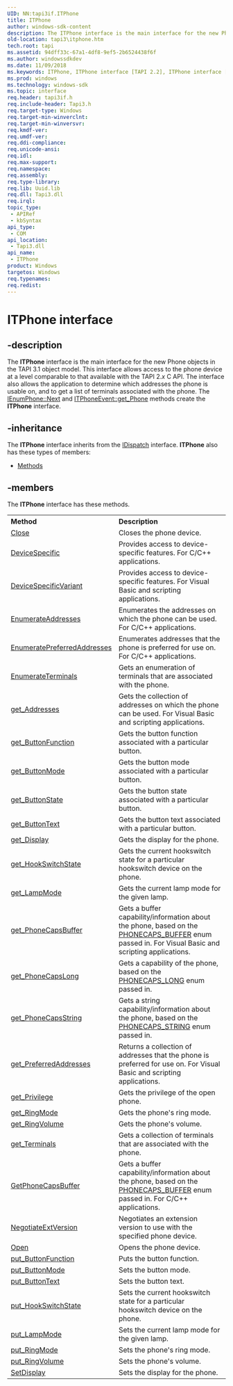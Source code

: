 ```yaml
---
UID: NN:tapi3if.ITPhone
title: ITPhone
author: windows-sdk-content
description: The ITPhone interface is the main interface for the new Phone objects in the TAPI 3.1 object model.
old-location: tapi3\itphone.htm
tech.root: tapi
ms.assetid: 94dff33c-67a1-4df8-9ef5-2b6524438f6f
ms.author: windowssdkdev
ms.date: 11/09/2018
ms.keywords: ITPhone, ITPhone interface [TAPI 2.2], ITPhone interface [TAPI 2.2],described, _tapi3_itphone, tapi3.itphone, tapi3if/ITPhone
ms.prod: windows
ms.technology: windows-sdk
ms.topic: interface
req.header: tapi3if.h
req.include-header: Tapi3.h
req.target-type: Windows
req.target-min-winverclnt: 
req.target-min-winversvr: 
req.kmdf-ver: 
req.umdf-ver: 
req.ddi-compliance: 
req.unicode-ansi: 
req.idl: 
req.max-support: 
req.namespace: 
req.assembly: 
req.type-library: 
req.lib: Uuid.lib
req.dll: Tapi3.dll
req.irql: 
topic_type:
 - APIRef
 - kbSyntax
api_type:
 - COM
api_location:
 - Tapi3.dll
api_name:
 - ITPhone
product: Windows
targetos: Windows
req.typenames: 
req.redist: 
---
```


# ITPhone interface


## -description


The 
<b>ITPhone</b> interface is the main interface for the new Phone objects in the TAPI 3.1 object model. This interface allows access to the phone device at a level comparable to that available with the TAPI 2.<i>x</i> C API. The interface also allows the application to determine which addresses the phone is usable on, and to get a list of terminals associated with the phone. The 
<a href="https://msdn.microsoft.com/7ea1e851-00df-4b32-ba37-c562da983102">IEnumPhone::Next</a> and <a href="https://msdn.microsoft.com/81b61c98-839a-488b-a0da-085f8891197c">ITPhoneEvent::get_Phone</a> methods create the 
<b>ITPhone</b> interface.


## -inheritance

The <b xmlns:loc="http://microsoft.com/wdcml/l10n">ITPhone</b> interface inherits from the <a href="https://msdn.microsoft.com/en-us/library/ms221608(v=VS.85).aspx">IDispatch</a> interface. <b>ITPhone</b> also has these types of members:
<ul>
<li><a href="https://docs.microsoft.com/">Methods</a></li>
</ul>

## -members

The <b>ITPhone</b> interface has these methods.
<table class="members" id="memberListMethods">
<tr>
<th align="left" width="37%">Method</th>
<th align="left" width="63%">Description</th>
</tr>
<tr data="declared;">
<td align="left" width="37%">
<a href="https://msdn.microsoft.com/1eae1a14-dd5e-4ba9-8e6e-71e9956cb3e3">Close</a>
</td>
<td align="left" width="63%">
Closes the phone device.

</td>
</tr>
<tr data="declared;">
<td align="left" width="37%">
<a href="https://msdn.microsoft.com/fba4bf7e-8c9d-4d34-ac56-aa47dff6f57c">DeviceSpecific</a>
</td>
<td align="left" width="63%">
Provides access to device-specific features. For C/C++ applications.

</td>
</tr>
<tr data="declared;">
<td align="left" width="37%">
<a href="https://msdn.microsoft.com/828d34e5-efac-4776-85a2-51eb94d68dac">DeviceSpecificVariant</a>
</td>
<td align="left" width="63%">
Provides access to device-specific features. For Visual Basic and scripting applications.

</td>
</tr>
<tr data="declared;">
<td align="left" width="37%">
<a href="https://msdn.microsoft.com/d72f6877-eb89-400e-a1bc-393116a9666f">EnumerateAddresses</a>
</td>
<td align="left" width="63%">
Enumerates the addresses on which the phone can be used. For C/C++ applications.

</td>
</tr>
<tr data="declared;">
<td align="left" width="37%">
<a href="https://msdn.microsoft.com/7bb15dc1-c1f0-4da5-8217-baedb45b70f7">EnumeratePreferredAddresses</a>
</td>
<td align="left" width="63%">
Enumerates addresses that the phone is preferred for use on. For C/C++ applications.

</td>
</tr>
<tr data="declared;">
<td align="left" width="37%">
<a href="https://msdn.microsoft.com/87c756e3-abd0-4dff-b815-ff7dd60902f7">EnumerateTerminals</a>
</td>
<td align="left" width="63%">
Gets an enumeration of terminals that are associated with the phone.

</td>
</tr>
<tr data="declared;">
<td align="left" width="37%">
<a href="https://msdn.microsoft.com/823db8d1-e4e3-4cfb-a864-5ad57a44ebc6">get_Addresses</a>
</td>
<td align="left" width="63%">
Gets the collection of addresses on which the phone can be used. For Visual Basic and scripting applications.

</td>
</tr>
<tr data="declared;">
<td align="left" width="37%">
<a href="https://msdn.microsoft.com/a884c0b4-141a-4f04-8cfb-7ae6b1ec11b3">get_ButtonFunction</a>
</td>
<td align="left" width="63%">
Gets the button function associated with a particular button.

</td>
</tr>
<tr data="declared;">
<td align="left" width="37%">
<a href="https://msdn.microsoft.com/5b3173bf-1c79-4c5d-a2bc-3b3ae4f0ae8a">get_ButtonMode</a>
</td>
<td align="left" width="63%">
Gets the button mode associated with a particular button.

</td>
</tr>
<tr data="declared;">
<td align="left" width="37%">
<a href="https://msdn.microsoft.com/f14e0593-0f03-4119-b80a-12d32b68aa99">get_ButtonState</a>
</td>
<td align="left" width="63%">
Gets the button state associated with a particular button.

</td>
</tr>
<tr data="declared;">
<td align="left" width="37%">
<a href="https://msdn.microsoft.com/75a216fb-7bb3-4178-baa5-8ba478bd5422">get_ButtonText</a>
</td>
<td align="left" width="63%">
Gets the button text associated with a particular button.

</td>
</tr>
<tr data="declared;">
<td align="left" width="37%">
<a href="https://msdn.microsoft.com/259982d7-8c28-4c0d-81b3-e4ec49fc9765">get_Display</a>
</td>
<td align="left" width="63%">
Gets the display for the phone.

</td>
</tr>
<tr data="declared;">
<td align="left" width="37%">
<a href="https://msdn.microsoft.com/4560b447-45af-482a-b97b-dd0cbdb52466">get_HookSwitchState</a>
</td>
<td align="left" width="63%">
Gets the current hookswitch state for a particular hookswitch device on the phone.

</td>
</tr>
<tr data="declared;">
<td align="left" width="37%">
<a href="https://msdn.microsoft.com/5e0fa135-304a-4598-a6cd-2e5734b3678c">get_LampMode</a>
</td>
<td align="left" width="63%">
Gets the current lamp mode for the given lamp.

</td>
</tr>
<tr data="declared;">
<td align="left" width="37%">
<a href="https://msdn.microsoft.com/d9397aa8-2be4-4775-8123-975bdd58a6b5">get_PhoneCapsBuffer</a>
</td>
<td align="left" width="63%">
Gets a buffer capability/information about the phone, based on the 
<a href="https://msdn.microsoft.com/208efd60-58b2-4d0a-b757-29b1db017195">PHONECAPS_BUFFER</a> enum passed in. For Visual Basic and scripting applications.

</td>
</tr>
<tr data="declared;">
<td align="left" width="37%">
<a href="https://msdn.microsoft.com/9d7804a7-616b-4efc-9f3b-6d7b1fda1bf6">get_PhoneCapsLong</a>
</td>
<td align="left" width="63%">
Gets a capability of the phone, based on the 
<a href="https://msdn.microsoft.com/7a73d5ff-d08a-46e6-b4ad-4f3b973967a7">PHONECAPS_LONG</a> enum passed in.

</td>
</tr>
<tr data="declared;">
<td align="left" width="37%">
<a href="https://msdn.microsoft.com/e4a0ed77-455e-428c-a3e5-cd467e47b5b2">get_PhoneCapsString</a>
</td>
<td align="left" width="63%">
Gets a string capability/information about the phone, based on the 
<a href="https://msdn.microsoft.com/3ff60aa8-9a77-48a1-a60f-1e1d31653728">PHONECAPS_STRING</a> enum passed in.

</td>
</tr>
<tr data="declared;">
<td align="left" width="37%">
<a href="https://msdn.microsoft.com/bda43c65-a1f9-4143-b808-2a4e61220b1b">get_PreferredAddresses</a>
</td>
<td align="left" width="63%">
Returns a collection of addresses that the phone is preferred for use on. For Visual Basic and scripting applications.

</td>
</tr>
<tr data="declared;">
<td align="left" width="37%">
<a href="https://msdn.microsoft.com/88103a48-a5cd-43a7-a88e-9b16313b35c2">get_Privilege</a>
</td>
<td align="left" width="63%">
Gets the privilege of the open phone.

</td>
</tr>
<tr data="declared;">
<td align="left" width="37%">
<a href="https://msdn.microsoft.com/55f6a75c-dffb-46e7-8679-70c7d59ff5b4">get_RingMode</a>
</td>
<td align="left" width="63%">
Gets the phone's ring mode.

</td>
</tr>
<tr data="declared;">
<td align="left" width="37%">
<a href="https://msdn.microsoft.com/147553f1-74a7-4f80-bbf3-b140d9b375ba">get_RingVolume</a>
</td>
<td align="left" width="63%">
Gets the phone's volume.

</td>
</tr>
<tr data="declared;">
<td align="left" width="37%">
<a href="https://msdn.microsoft.com/09e5921c-c7da-40fc-902a-1e22ebe19b0a">get_Terminals</a>
</td>
<td align="left" width="63%">
Gets a collection of terminals that are associated with the phone.

</td>
</tr>
<tr data="declared;">
<td align="left" width="37%">
<a href="https://msdn.microsoft.com/239902ca-0e9e-4b8d-927d-ee46a35dd9d8">GetPhoneCapsBuffer</a>
</td>
<td align="left" width="63%">
Gets a buffer capability/information about the phone, based on the 
<a href="https://msdn.microsoft.com/208efd60-58b2-4d0a-b757-29b1db017195">PHONECAPS_BUFFER</a> enum passed in. For C/C++ applications.

</td>
</tr>
<tr data="declared;">
<td align="left" width="37%">
<a href="https://msdn.microsoft.com/a29311bf-0fe4-4e58-96cc-2e3734c32aee">NegotiateExtVersion</a>
</td>
<td align="left" width="63%">
Negotiates an extension version to use with the specified phone device.

</td>
</tr>
<tr data="declared;">
<td align="left" width="37%">
<a href="https://msdn.microsoft.com/d9efe2f7-3628-4e1f-b554-a6889d82a973">Open</a>
</td>
<td align="left" width="63%">
Opens the phone device.

</td>
</tr>
<tr data="declared;">
<td align="left" width="37%">
<a href="https://msdn.microsoft.com/8002ab8a-a15d-4a1f-b0c3-7a15c61cb6c4">put_ButtonFunction</a>
</td>
<td align="left" width="63%">
Puts the button function.

</td>
</tr>
<tr data="declared;">
<td align="left" width="37%">
<a href="https://msdn.microsoft.com/d2287c86-5884-4890-956c-fcc26c426cd3">put_ButtonMode</a>
</td>
<td align="left" width="63%">
Sets the button mode.

</td>
</tr>
<tr data="declared;">
<td align="left" width="37%">
<a href="https://msdn.microsoft.com/b50427e9-94cd-47bb-910f-2f879df9bcf8">put_ButtonText</a>
</td>
<td align="left" width="63%">
Sets the button text.

</td>
</tr>
<tr data="declared;">
<td align="left" width="37%">
<a href="https://msdn.microsoft.com/ab0bcd30-6985-4f53-a39d-90230421b6f4">put_HookSwitchState</a>
</td>
<td align="left" width="63%">
Sets the current hookswitch state for a particular hookswitch device on the phone.

</td>
</tr>
<tr data="declared;">
<td align="left" width="37%">
<a href="https://msdn.microsoft.com/0445cf2c-1b00-4136-bdab-3c6e0669ef11">put_LampMode</a>
</td>
<td align="left" width="63%">
Sets the current lamp mode for the given lamp.

</td>
</tr>
<tr data="declared;">
<td align="left" width="37%">
<a href="https://msdn.microsoft.com/f693bf24-540d-4509-bf0c-01be27f823f8">put_RingMode</a>
</td>
<td align="left" width="63%">
Sets the phone's ring mode.

</td>
</tr>
<tr data="declared;">
<td align="left" width="37%">
<a href="https://msdn.microsoft.com/858ca6a8-a53b-4858-b4b0-985230ec8ea0">put_RingVolume</a>
</td>
<td align="left" width="63%">
Sets the phone's volume.

</td>
</tr>
<tr data="declared;">
<td align="left" width="37%">
<a href="https://msdn.microsoft.com/690756c4-201d-472d-b536-452074226701">SetDisplay</a>
</td>
<td align="left" width="63%">
Sets the display for the phone.

</td>
</tr>
</table> 

